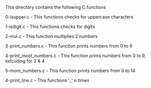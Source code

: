 This directory contains the following C functions

0-isupper.c - This functions checks for uppercase characters

1-isdigit.c - This functions checks for digits

2-mul.c - This function multiplies 2 numbers

3-print_numbers.c - This function prints numbers from 0 to 9

4-print_most_numbers.c - This function prints numbers from 0 to 9, exlcuding for 2 & 4

5-more_numbers.c - This function prints numbers from 0 to 14

4-print_line.c - This functions '_' n times

